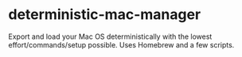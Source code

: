 # deterministic-mac-manager
Export and load your Mac OS deterministically with the lowest effort/commands/setup possible. Uses Homebrew and a few scripts.

